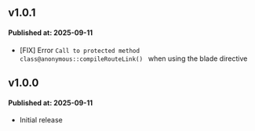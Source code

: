 ## v1.0.1

#### Published at: 2025-09-11

- [FIX] Error `Call to protected method class@anonymous::compileRouteLink() ` when using the blade directive

## v1.0.0

#### Published at: 2025-09-11

- Initial release

